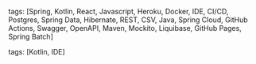 tags: [Spring, Kotlin, React, Javascript, Heroku, Docker, IDE, CI/CD, Postgres, Spring Data, Hibernate, REST, CSV, Java, Spring Cloud, GitHub Actions, Swagger, OpenAPI, Maven, Mockito, Liquibase, GitHub Pages, Spring Batch]

tags: [Kotlin, IDE]
